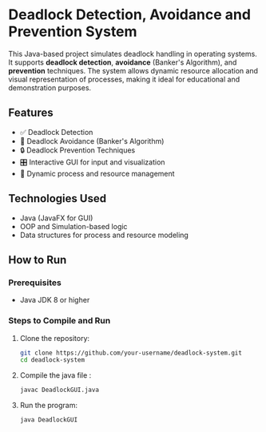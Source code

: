 # Deadlock Detection, Avoidance and Prevention System

This Java-based project simulates deadlock handling in operating systems. It supports **deadlock detection**, **avoidance** (Banker's Algorithm), and **prevention** techniques. The system allows dynamic resource allocation and visual representation of processes, making it ideal for educational and demonstration purposes.

## Features

- ✅ Deadlock Detection
- 🧠 Deadlock Avoidance (Banker's Algorithm)
- 🔒 Deadlock Prevention Techniques
- 🎛️ Interactive GUI for input and visualization
- 🧩 Dynamic process and resource management

## Technologies Used

- Java (JavaFX for GUI)
- OOP and Simulation-based logic
- Data structures for process and resource modeling

## How to Run

### Prerequisites

- Java JDK 8 or higher

### Steps to Compile and Run

1. Clone the repository:
   ```bash
   git clone https://github.com/your-username/deadlock-system.git
   cd deadlock-system
2. Compile the java file :
   ```bash
   javac DeadlockGUI.java
4. Run the program:
   ```bash
   java DeadlockGUI

